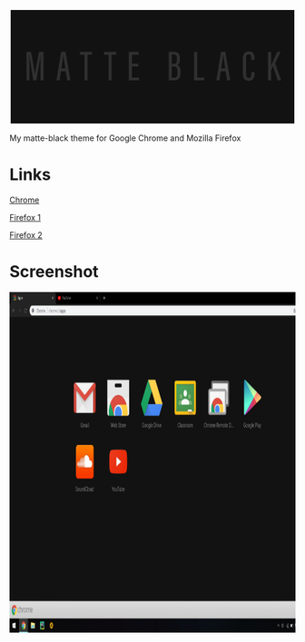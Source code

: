 <p align="center">
  <img src="https://github.com/elibroftw/matte-black-theme/blob/master/Matte%20Black%20Theme%20Resources/Promotional%20Image%203.png" alt="Matte Black Theme Header Image" height="200px"/>

My matte-black theme for Google Chrome and Mozilla Firefox
# Links
[Chrome](https://chrome.google.com/webstore/detail/matte-black-theme/ioadlgcadgdbcchobmhlipionnphmfja)

[Firefox 1](https://addons.mozilla.org/en-US/firefox/addon/matte-black-theme/)

[Firefox 2](https://addons.mozilla.org/en-US/firefox/addon/matte-black-v2/)
# Screenshot
<img src="https://github.com/elibroftw/matte-black-theme/blob/master/Matte%20Black%20Theme%20Resources/Screenshot%201.jpg" alt="Screenshot" height="600px"/>
